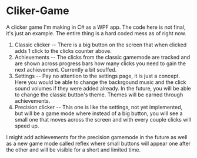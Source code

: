 # Cliker-Game
A clicker game I'm making in C# as a WPF app. The code here is not final, it's just an example. The entire thing is a hard coded mess as of right now.

1) Classic clicker -- 
There is a big button on the screen that when clicked adds 1 click to the clicks counter above.
2) Achievements -- 
The clicks from the classic gamemode are tracked and are shown across progress bars how many clicks you need to gain the next achievement. Currently a bit scuffed.
3) Settings -- 
Pay no attention to the settings page, it is just a concept. Here you would be able to change the backrgound music and the click sound volumes if they were added already. In the future, you will be able to change the classic button's theme. Themes will be earned through achievements.
4) Precision clicker -- 
This one is like the settings, not yet implemented, but will be a game mode where instead of a big button, you will see a small one that moves across the screen and with every couple clicks will speed up.

I might add achievements for the precision gamemode in the future as well as a new game mode called reflex where small buttons will appear one after the other and will be visible for a short and limited time.

